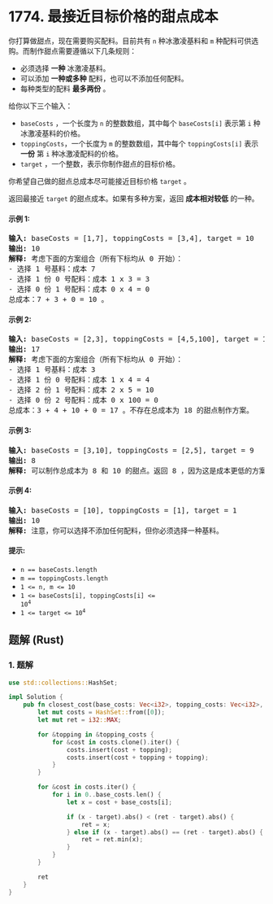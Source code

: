 # 1774. 最接近目标价格的甜点成本
你打算做甜点，现在需要购买配料。目前共有 `n` 种冰激凌基料和 `m` 种配料可供选购。而制作甜点需要遵循以下几条规则：

* 必须选择 **一种** 冰激凌基料。
* 可以添加 **一种或多种** 配料，也可以不添加任何配料。
* 每种类型的配料 **最多两份** 。

给你以下三个输入：

* `baseCosts` ，一个长度为 `n` 的整数数组，其中每个 `baseCosts[i]` 表示第 `i` 种冰激凌基料的价格。
* `toppingCosts`，一个长度为 `m` 的整数数组，其中每个 `toppingCosts[i]` 表示 **一份** 第 `i` 种冰激凌配料的价格。
* `target` ，一个整数，表示你制作甜点的目标价格。

你希望自己做的甜点总成本尽可能接近目标价格 `target` 。

返回最接近 `target` 的甜点成本。如果有多种方案，返回 **成本相对较低** 的一种。

#### 示例 1:
<pre>
<strong>输入:</strong> baseCosts = [1,7], toppingCosts = [3,4], target = 10
<strong>输出:</strong> 10
<strong>解释:</strong> 考虑下面的方案组合（所有下标均从 0 开始）：
- 选择 1 号基料：成本 7
- 选择 1 份 0 号配料：成本 1 x 3 = 3
- 选择 0 份 1 号配料：成本 0 x 4 = 0
总成本：7 + 3 + 0 = 10 。
</pre>

#### 示例 2:
<pre>
<strong>输入:</strong> baseCosts = [2,3], toppingCosts = [4,5,100], target = 18
<strong>输出:</strong> 17
<strong>解释:</strong> 考虑下面的方案组合（所有下标均从 0 开始）：
- 选择 1 号基料：成本 3
- 选择 1 份 0 号配料：成本 1 x 4 = 4
- 选择 2 份 1 号配料：成本 2 x 5 = 10
- 选择 0 份 2 号配料：成本 0 x 100 = 0
总成本：3 + 4 + 10 + 0 = 17 。不存在总成本为 18 的甜点制作方案。
</pre>

#### 示例 3:
<pre>
<strong>输入:</strong> baseCosts = [3,10], toppingCosts = [2,5], target = 9
<strong>输出:</strong> 8
<strong>解释:</strong> 可以制作总成本为 8 和 10 的甜点。返回 8 ，因为这是成本更低的方案。
</pre>

#### 示例 4:
<pre>
<strong>输入:</strong> baseCosts = [10], toppingCosts = [1], target = 1
<strong>输出:</strong> 10
<strong>解释:</strong> 注意，你可以选择不添加任何配料，但你必须选择一种基料。
</pre>

#### 提示:
* `n == baseCosts.length`
* `m == toppingCosts.length`
* `1 <= n, m <= 10`
* <code>1 <= baseCosts[i], toppingCosts[i] <= 10<sup>4</sup></code>
* <code>1 <= target <= 10<sup>4</sup></code>

## 题解 (Rust)

### 1. 题解
```Rust
use std::collections::HashSet;

impl Solution {
    pub fn closest_cost(base_costs: Vec<i32>, topping_costs: Vec<i32>, target: i32) -> i32 {
        let mut costs = HashSet::from([0]);
        let mut ret = i32::MAX;

        for &topping in &topping_costs {
            for &cost in costs.clone().iter() {
                costs.insert(cost + topping);
                costs.insert(cost + topping + topping);
            }
        }

        for &cost in costs.iter() {
            for i in 0..base_costs.len() {
                let x = cost + base_costs[i];

                if (x - target).abs() < (ret - target).abs() {
                    ret = x;
                } else if (x - target).abs() == (ret - target).abs() {
                    ret = ret.min(x);
                }
            }
        }

        ret
    }
}
```
